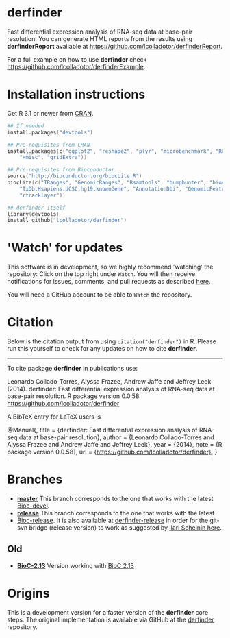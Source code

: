 derfinder
==========

Fast differential expression analysis of RNA-seq data at base-pair resolution. 
You can generate HTML reports from the results using __derfinderReport__ 
available at https://github.com/lcolladotor/derfinderReport.

For a full example on how to use __derfinder__ check 
https://github.com/lcolladotor/derfinderExample.

# Installation instructions

Get R 3.1 or newer from [CRAN](http://cran.r-project.org/).

```S
## If needed
install.packages("devtools")

## Pre-requisites from CRAN
install.packages(c("ggplot2", "reshape2", "plyr", "microbenchmark", "RColorBrewer", "scales",
    "Hmisc", "gridExtra"))

## Pre-requisites from Bioconductor
source("http://bioconductor.org/biocLite.R")
biocLite(c("IRanges", "GenomicRanges", "Rsamtools", "bumphunter", "biovizBase", "ggbio", "qvalue",
    "TxDb.Hsapiens.UCSC.hg19.knownGene", "AnnotationDbi", "GenomicFeatures", "GenomeInfoDb",
    "rtracklayer"))

## derfinder itself
library(devtools)
install_github("lcolladotor/derfinder")
```

# 'Watch' for updates

This software is in development, so we highly recommend 'watching' the 
repository: Click on the top right under `Watch`. You will then receive 
notifications for issues, comments, and pull requests as described 
[here](https://help.github.com/articles/notifications).

You will need a GitHub account to be able to `Watch` the repository.

# Citation

Below is the citation output from using `citation("derfinder")` in R. Please 
run this yourself to check for any updates on how to cite __derfinder__.

---

To cite package __derfinder__ in publications use:

Leonardo Collado-Torres, Alyssa Frazee, Andrew Jaffe and Jeffrey Leek (2014). 
derfinder: Fast differential expression analysis of RNA-seq data at base-pair 
resolution. R package version 0.0.58. https://github.com/lcolladotor/derfinder

A BibTeX entry for LaTeX users is

@Manual{,
    title = {derfinder: Fast differential expression analysis of RNA-seq data 
        at base-pair resolution},
    author = {Leonardo Collado-Torres and Alyssa Frazee and Andrew Jaffe 
        and Jeffrey Leek},
    year = {2014},
    note = {R package version 0.0.58},
    url = {https://github.com/lcolladotor/derfinder},
}


# Branches

* [__master__](https://github.com/lcolladotor/derfinder/tree/master) This 
branch corresponds to the one that works with the latest 
[Bioc-devel](http://master.bioconductor.org/packages/devel).
* [__release__](https://github.com/lcolladotor/derfinder/tree/release) This 
branch corresponds to the one that works with the latest 
* [Bioc-release](http://master.bioconductor.org/packages/release). It is also
available at [derfinder-release](https://github.com/lcolladotor/derfinder-release) in order for the git-svn bridge (release version) to work as suggested by [Ilari Scheinin here](https://www.mail-archive.com/bioc-devel@r-project.org/msg01967.html).

## Old

* [__BioC-2.13__](https://github.com/lcolladotor/derfinder/tree/BioC-2.13) 
Version working with [BioC 2.13](http://master.bioconductor.org/packages/2.13)

# Origins

This is a development version for a faster version of the __derfinder__ core 
steps. The original implementation is available via GitHub at the 
[derfinder](https://github.com/alyssafrazee/derfinder) repository.
